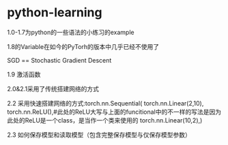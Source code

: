 # python-learning
1.0-1.7为python的一些语法的小练习的example

1.8的Variable在如今的PyTorh的版本中几乎已经不使用了

SGD == Stochastic Gradient Descent

1.9 激活函数

2.0&2.1采用了传统搭建网络的方式

2.2 采用快速搭建网络的方式:torch.nn.Sequential(
    torch.nn.Linear(2,10),
    torch.nn.ReLU(),#此处的ReLU大写与上面的funcitional中的不一样的写法是因为此处的ReLU是一个class，是当作一个类来使用的
    torch.nn.Linear(10,2),)
    
2.3 如何保存模型和读取模型（包含完整保存模型与仅保存模型参数）

